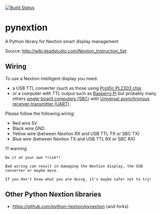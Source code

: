 [![Build Status](https://travis-ci.com/py3-nextion/pynextion.svg?branch=master)](https://travis-ci.com/py3-nextion/pynextion)


# pynextion
A Python library for Nextion smart display management

Source:
http://wiki.iteadstudio.com/Nextion_Instruction_Set

## Wiring

To use a Nextion intelligent display you need:

- a USB TTL converter (such as those using [Prolific PL2303 chip](https://www.google.com/search?q=pl2303+usb+to+ttl)
- or a computer with TTL output such as [Rasperry Pi](https://www.raspberrypi.org/) but probably many others [single-board computers (SBC)](https://en.wikipedia.org/wiki/Single-board_computer) with [Universal asynchronous receiver-transmitter (UART)](https://en.wikipedia.org/wiki/Universal_asynchronous_receiver-transmitter).

Please follow the following wiring:

- Red wire 5V
- Black wire GND
- Yellow wire (between Nextion RX and USB TTL TX or SBC TX)
- Blue wire (between Nextion TX and USB TTL RX or SBC RX)

!!! warning

    Do it at your own *risk*!

    Bad wiring can result in damaging the Nextion display, the USB converter or maybe more.

    If you don't know what you are doing, it's maybe safer not to try!

## Other Python Nextion libraries
- https://github.com/python-nextion/pynextion (and forks)
